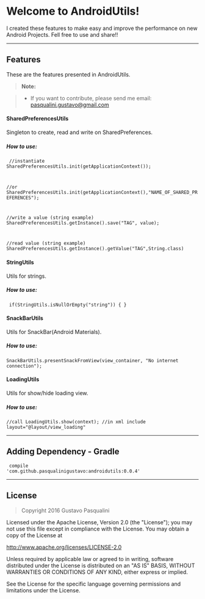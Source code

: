 Welcome to AndroidUtils!
===================


I created these features to make easy and improve the performance on new Android Projects.
Fell free to use and share!!

----------


Features
-------------

These are the features presented in AndroidUtils.

> **Note:**

> - If you want to contribute, please send me email: pasqualini.gustavo@gmail.com

#### SharedPreferencesUtils

Singleton to create, read and write on SharedPreferences.
##### How to use:

<code> //instantiate
SharedPreferencesUtils.init(getApplicationContext());<p>
<p>//or
SharedPreferencesUtils.init(getApplicationContext(),"NAME_OF_SHARED_PREFERENCES");<p>
<p>//write a value (string example)
SharedPreferencesUtils.getInstance().save("TAG", value);<p>
<p>//read value (string example)
SharedPreferencesUtils.getInstance().getValue("TAG",String.class)</code>

#### StringUtils

Utils for strings.
##### How to use:
<code> if(StringUtils.isNullOrEmpty("string")) { }</code>

#### SnackBarUtils

Utils for SnackBar(Android Materials).
##### How to use:
<code>SnackBarUtils.presentSnackFromView(view_container, "No internet connection");</code>

#### LoadingUtils

Utils for show/hide loading view.
##### How to use:
<code>//call
LoadingUtils.show(context);
//in xml 
include layout="@layout/view_loading"</code>

----------

Adding Dependency - Gradle
-------------------

<code> compile 'com.github.pasqualinigustavo:androidutils:0.0.4'</code>

----------

License
--------------------

> Copyright 2016 Gustavo Pasqualini
> 
Licensed under the Apache License, Version 2.0 (the "License");
you may not use this file except in compliance with the License.
You may obtain a copy of the License at <p>
http://www.apache.org/licenses/LICENSE-2.0 <p>
Unless required by applicable law or agreed to in writing, software
distributed under the License is distributed on an "AS IS" BASIS,
WITHOUT WARRANTIES OR CONDITIONS OF ANY KIND, either express or implied.
<p>
See the License for the specific language governing permissions and
limitations under the License.
